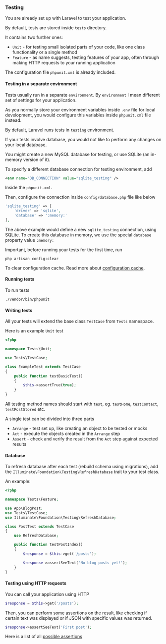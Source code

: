 ### Testing

You are already set up with Laravel to test your application.

By default, tests are stored inside `tests` directory.

It contains two further ones:

* `Unit` - for testing small isolated parts of your code, like one class functionality or a single method
* `Feature` - as name suggests, testing features of your app, often through making HTTP requests to your running application

The configuration file `phpunit.xml` is already included.

#### Testing in a separate environment

Tests usually run in a separate `environment`. By `environment` I mean different set of settings for your application.

As you normally store your environment variables inside `.env` file for local development, you would configure this variables inside `phpunit.xml` file instead.

By default, Laravel runs tests in `testing` environment.

If your tests involve database, you would not like to perform any changes on your local database.

You might create a new MySQL database for testing, or use SQLite (an in-memory version of it).

To specify a different database connection for testing environment, add

```xml
<env name="DB_CONNECTION" value="sqlite_testing" />
```

Inside the `phpunit.xml`.

Then, configure the connection inside `config/database.php` file like below

```php
'sqlite_testing' => [
    'driver' => 'sqlite',
    'database' => ':memory:'
],
```

The above example would define a new `sqlite_testing` connection, using SQLite.
To create this database in memory, we use the special `database` property value `:memory:`

Important, before running your tests for the first time, run

`php artisan config:clear`

To clear configuration cache. Read more about [configuration cache](https://laravel.com/docs/7.x/configuration#configuration-caching).

#### Running tests

To run tests

`./vendor/bin/phpunit`

#### Writing tests

All your tests will extend the base class `TestCase` from `Tests` namespace.

Here is an example `Unit` test

```php
<?php

namespace Tests\Unit;

use Tests\TestCase;

class ExampleTest extends TestCase
{
    public function testBasicTest()
    {
        $this->assertTrue(true);
    }
}
```

All testing method names should start with `test`, eg. `testHome`, `testContact`, `testPostStored` etc.

A single test can be divided into three parts

* `Arrange` - test set up, like creating an object to be tested or mocks
* `Act` - execute the objects created in the `Arrange` step
* `Assert` - check and verify the result from the `Act` step against expected results

#### Database

To refresh database after each test (rebuild schema using migrations), add the `Illuminate\Foundation\Testing\RefreshDatabase` trait to your test class.

An example:

```php
<?php

namespace Tests\Feature;

use App\BlogPost;
use Tests\TestCase;
use Illuminate\Foundation\Testing\RefreshDatabase;

class PostTest extends TestCase
{
    use RefreshDatabase;

    public function testPostIndex()
    {
        $response = $this->get('/posts');

        $response->assertSeeText('No blog posts yet!');
    }
}
```

#### Testing using HTTP requests

You can call your application using HTTP 

```php
$response = $this->get('/posts');
```

Then, you can perform some assertions on the result, like checking if certain text was displayed or if JSON with specific values was returned.

```php
$response->assertSeeText('First post');
```

Here is a list of all [possible assertions](https://laravel.com/docs/7.x/http-tests#available-assertions)

